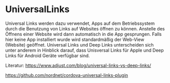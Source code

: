 # UniversalLinks

Universal Links werden dazu verwendet, Apps auf dem Betriebssystem durch die Benutzung von Links auf Websites öffnen zu können.
Anstelle des Öffnens einer Website wird dann automatisch in die App gesprungen. Falls hier keine App installiert wurde wird standardmäßig der Web-View (Website) geöffnet.
Universal Links und Deep Links unterscheiden sich unter anderem in Hinblick darauf, dass Unisversal Links für Apple und Deep Links für Android Geräte verfügbar sind.


Literatur: 
https://www.adjust.com/blog/universal-links-vs-deep-links/

https://github.com/nordnet/cordova-universal-links-plugin
